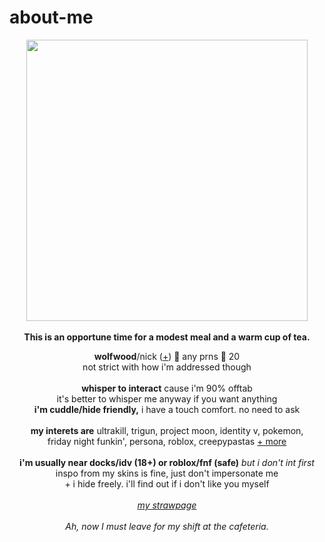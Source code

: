 # about-me
<p align="center">
  <img src="https://64.media.tumblr.com/b309577cadc6f92a264b643ae7b1fb35/f17ef225822ea201-5f/s2048x3072/16c6fbfb7d1e226ce7e947ffe43d89fff7d5acc5.pnj" width="450px">
  <br><br><b>This is an opportune time for a modest meal and a warm cup of tea.</b>
  </p>
<p align="center">
  <b>wolfwood</b>/nick (<a href="https://en.pronouns.page/@vashwood-">+</a>) 🌙 any prns 🌙 20
  <br>not strict with how i'm addressed though
  <br><br>
<b>whisper to interact</b> cause i'm 90% offtab
<br>it's better to whisper me anyway if you want anything
<br><b>i'm cuddle/hide friendly,</b> i have a touch comfort. no need to ask
<br><br>
<b>my interets are</b>
ultrakill, trigun, project moon, identity v, pokemon,
<br>friday night funkin', persona, roblox, creepypastas <a href="https://rentry.co/memriesofyou">+ more</a>
<br><br><b>i'm usually near docks/idv (18+) or roblox/fnf (safe)</b> <i>but i don't int first</i>
  <br> inspo from my skins is fine, just don't impersonate me
<br>+ i hide freely. i'll find out if i don't like you myself
<br><br><i><a href="https://mindflayer.straw.page">my strawpage</a></i>
<br>
<br><i>Ah, now I must leave for my shift at the cafeteria.</i>
</p>
